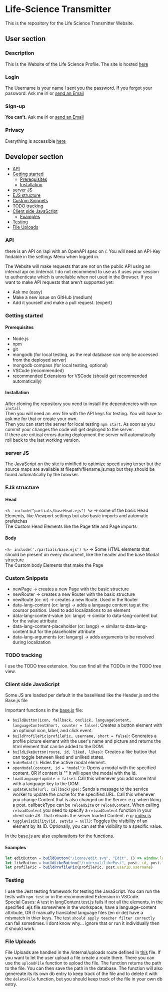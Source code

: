 # Life-Science Transmitter

This is the repository for the Life Science Transmitter Website.

## User section

### Description

This is the Website of the Life Science Profile.
The site is hosted [here](https://liscitransmitter.live)

### Login

The Username is your name
I sent you the password.
If you forgot your password: Ask me irl or <a href="mailto:admin@liscitransmitter.live">send an Email</a>

### Sign-up

**You can’t.**
Ask me irl or <a href="mailto:admin@liscitransmitter.live">send an Email</a>

### Privacy

Everything is accessible [here](https://liscitransmitter.live/about)

## Developer section

- [API](#api)
- [Getting started](#getting-started)
  - [Prerequisites](#prerequisites)
  - [Installation](#installation)
- [server JS](#server-js)
- [EJS structure](#ejs-structure)
- [Custom Snippets](#custom-snippets)
- [TODO tracking](#todo-tracking)
- [Client side JavaScript](#client-side-javascript)
  - [Examples](#examples)
- [Testing](#testing)
- [File Uploads](#file-uploads)

### API

there is an API on /api with an OpenAPI spec on /.
You will need an API-Key findable in the settings Menu when logged in.

The Website will make requests that are not on the public API using an internal api on /internal. I do not recommend to use as it uses your session to authenticate which is unreliable when not used in the Browser. If you want to make API requests that aren’t supported yet:

- Ask me (easy)
- Make a new issue on GitHub (medium)
- Add it yourself and make a pull request. (expert)

### Getting started

#### Prerequisites

- Node.js
- npm
- git
- mongodb (for local testing, as the real database can only be accessed from the deployed server)
- mongodb compass (for local testing, optional)
- VSCode (recommended)
- recommended Extensions for VSCode (should get recommended automatically)

#### Installation

After cloning the repository you need to install the dependencies with `npm install` <br>
Then you will need an .env file with the API keys for testing. You will have to ask me for that or create your own. <br>
Then you can start the server for local testing `npm start`.
As soon as you commit your changes the code will get deployed to the server. <br>
If there are critical errors during deployment the server will automatically roll back to the last working version. <br>

### server JS

The JavaScript on the site is minified to optimize speed using terser but the source maps are available at filepath/filename.js.map but they should be found automatically by the browser.

### EJS structure

#### Head

  `<%- include("partials/baseHead.ejs") %>` -> some of the basic Head Elements, like Viewport settings but also basic imports and automatic prefetches <br>
  The Custom Head Elements like the Page title and Page imports

#### Body

  `<%- include('./partials/base.ejs') %>` -> Some HTML elements that should be present on every document, like the header and the base Modal structure <br>
  The Custom body Elements that make the Page

### Custom Snippets

- newPage -> creates a new Page with the basic structure
- newRouter -> creates a new Router with the basic structure
- newRoute (or: nr) -> creates a new Route. Used in the Router
- data-lang-content (or: lang) -> adds a language content tag at the coursor position. Used to add localizations to an element
- data-lang-content-value (or: langv) -> similar to data-lang-content but for the value attribute
- data-lang-content-placeholder (or: langp) -> similar to data-lang-content but for the placeholder attribute
- data-lang-arguments (or: langarg) -> adds arguments to be resolved during localization

### TODO tracking

I use the TODO tree extension. You can find all the TODOs in the TODO tree view.

### Client side JavaScript

Some JS are loaded per default in the baseHead like the Header.js and the Base.js file <br>

Important functions in the [base.js](./public/js/base.js) file:

- `buildButton(icon, fallback, onclick, languageContent, languageContentShort, counter = false)`: Creates a button element with an optional icon, label, and click event.
- `buildProfilePic(profilePic, username, short = false)`: Generates a profile picture element with the user's name and picture and returns the html element that can be added to the DOM.
- `buildLikeButton(route, id, liked, likes)`: Creates a like button that can toggle between liked and unliked states.
- `hideModal()`: Hides the active modal element.
- `openModal(content, id = "modal")`: Opens a modal with the specified content. OR if content is "" it will open the modal with the id.
- `loadLanguage(update = false)`: Call this whenever you add some html with a language key to the DOM.
- `updateCache(url, callbackType)`: Sends a message to the service worker to update the cache for the specified URL. Call this whenever you change Content that is also changed on the Server. e.g. when liking a post. callbackType can be `reloadSite` or `reloadContent`. When calling `reloadContent` you need to specify a `reloadContent` function in your client side JS. That reloads the server loaded Content. e.g: [index.js](./public/js/index.js#L14)
- `toggleVisibility(id, setVis = null)`: Toggles the visibility of an element by its ID. Optionally, you can set the visibility to a specific value.

In the [base.js](./public/js/base.js) are also explanations for the functions.

#### Examples

```javascript
let editButton = buildButton("/icons/edit.svg", "Edit", () => window.location.href = `/edit/${post._id}`, "interaction edit");
let likeButton = buildLikeButton("/internal/likePost", post._id, post.liked, post.likes.length);
let profilePic = buildProfilePic(profilePic, post.userID.username)
```

### Testing

I use the Jest testing framework for testing the JavaScript. You can run the tests with `npm test` or in the recommended Extension in VSCode. <br>
Special Cases: A test in langContent.test.js fails if not all the elements, in the specified .ejs file somewhere in the workspace, have a language-content attribute, OR if manually translated language files (en or de) have a mismatch in thier keys.
The test `should apply teacher filter correctly` can fail sometimes. I dont know why... ignore that or run it individually then it should work.

### File Uploads

File Uploads are handled in the /internal/uploads route defined in [this](./routes/internal/uploads.js) file. If you want to let the user upload a file create a route there. There you can use the `uploadFile` function to upload the file. The function returns the path to the file. You can then save the path in the database. The function will also genereate its its own db entry to keep track of the file and to delete it with the `deleteFile` function, but you should keep track of the file in your own db entry.
